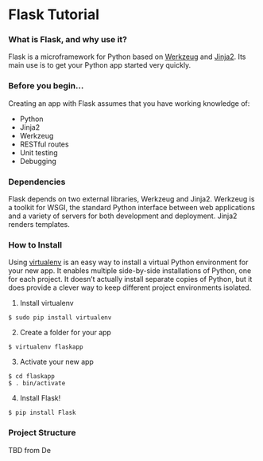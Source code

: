 # Flask Tutorial

### What is Flask, and why use it?

Flask is a microframework for Python based on [Werkzeug](http://werkzeug.pocoo.org/) and [Jinja2](http://jinja.pocoo.org/docs/dev/). Its main use is to get your Python app started very quickly.

### Before you begin...

Creating an app with Flask assumes that you have working knowledge of:
* Python
* Jinja2
* Werkzeug
* RESTful routes
* Unit testing
* Debugging

### Dependencies
Flask depends on two external libraries, Werkzeug and Jinja2. Werkzeug is a toolkit for WSGI, the standard Python interface between web applications and a variety of servers for both development and deployment. Jinja2 renders templates. 

### How to Install

Using [virtualenv](https://pypi.python.org/pypi/virtualenv) is an easy way to install a virtual Python environment for your new app. It enables multiple side-by-side installations of Python, one for each project. It doesn’t actually install separate copies of Python, but it does provide a clever way to keep different project environments isolated.

1. Install virtualenv
```
$ sudo pip install virtualenv
```
2. Create a folder for your app
```
$ virtualenv flaskapp
```
3. Activate your new app
```
$ cd flaskapp
$ . bin/activate
```
4. Install Flask!
```
$ pip install Flask
```

### Project Structure

TBD from De

